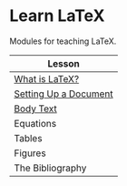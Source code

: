 # Learn LaTeX

Modules for teaching LaTeX.

| Lesson |
| ------ |
| [What is LaTeX?](modules/Introduction.md) |
| [Setting Up a Document](modules/NewArticle.md) |
| [Body Text](modules/BodyText.md) |
| Equations |
| Tables |
| Figures |
| The Bibliography |
